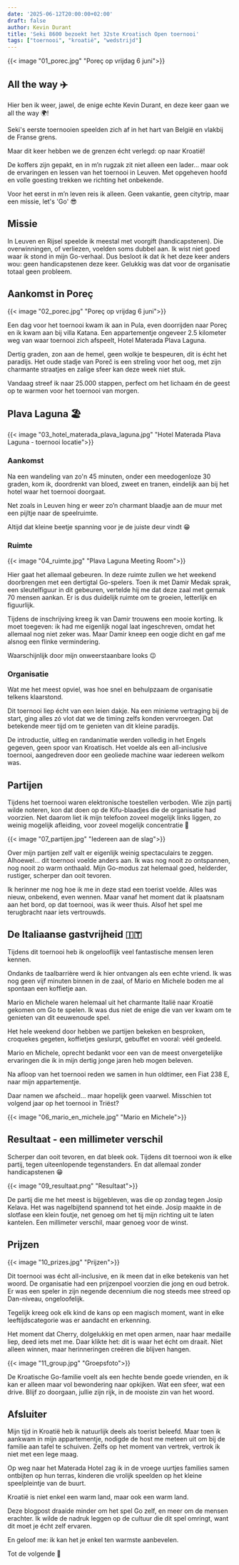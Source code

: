 ```yaml
---
date: '2025-06-12T20:00:00+02:00'
draft: false
author: Kevin Durant
title: 'Seki 8600 bezoekt het 32ste Kroatisch Open toernooi'
tags: ["toernooi", "kroatië", "wedstrijd"]
---
```


{{< image "01_porec.jpg" "Poreç op vrijdag 6 juni">}}

## All the way ✈️
Hier ben ik weer, jawel, de enige echte Kevin Durant, en deze keer gaan we all the way 🌍! 

Seki's eerste toernooien speelden zich af in het hart van België en vlakbij de Franse grens. 

Maar dit keer hebben we de grenzen écht verlegd: op naar Kroatië!

De koffers zijn gepakt, en in m’n rugzak zit niet alleen een lader... maar ook de ervaringen en lessen van het toernooi in Leuven. Met opgeheven hoofd en volle goesting trekken we richting het onbekende.

Voor het eerst in m’n leven reis ik alleen. Geen vakantie, geen citytrip, maar een missie, let's 'Go' 😎

## Missie
In Leuven en Rijsel speelde ik meestal met voorgift (handicapstenen). Die overwinningen, of verliezen, voelden soms dubbel aan. Ik wist niet goed waar ik stond in mijn Go-verhaal. Dus besloot ik dat ik het deze keer anders wou: geen handicapstenen deze keer. Gelukkig was dat voor de organisatie totaal geen probleem.

## Aankomst in Poreç

{{< image "02_porec.jpg" "Poreç op vrijdag 6 juni">}}

Een dag voor het toernooi kwam ik aan in Pula, even doorrijden naar Poreç en ik kwam aan bij villa Katana. Een appartementje ongeveer 2.5 kilometer weg van waar toernooi zich afspeelt, Hotel Materada Plava Laguna.

Dertig graden, zon aan de hemel, geen wolkje te bespeuren, dit is écht het paradijs. Het oude stadje van Poreč is een streling voor het oog, met zijn charmante straatjes en zalige sfeer kan deze week niet stuk. 

Vandaag streef ik naar 25.000 stappen, perfect om het lichaam én de geest op te warmen voor het toernooi van morgen.

## Plava Laguna 🏖️
{{< image "03_hotel_materada_plava_laguna.jpg" "Hotel Materada Plava Laguna - toernooi locatie">}}

### Aankomst
Na een wandeling van zo'n 45 minuten, onder een meedogenloze 30 graden, kom ik, doordrenkt van bloed, zweet en tranen, eindelijk aan bij het hotel waar het toernooi doorgaat. 

Net zoals in Leuven hing er weer zo’n charmant blaadje aan de muur met een pijltje naar de speelruimte. 

Altijd dat kleine beetje spanning voor je de juiste deur vindt 😁

### Ruimte
{{< image "04_ruimte.jpg" "Plava Laguna Meeting Room">}}

Hier gaat het allemaal gebeuren. In deze ruimte zullen we het weekend doorbrengen met een dertigtal Go-spelers. Toen ik met Damir Medak sprak, een sleutelfiguur in dit gebeuren, vertelde hij me dat deze zaal met gemak 70 mensen aankan. Er is dus duidelijk ruimte om te groeien, letterlijk en figuurlijk. 

Tijdens de inschrijving kreeg ik van Damir trouwens een mooie korting. Ik moet toegeven: ik had me eigenlijk nogal laat ingeschreven, omdat het allemaal nog niet zeker was. Maar Damir kneep een oogje dicht en gaf me alsnog een flinke vermindering. 

Waarschijnlijk door mijn onweerstaanbare looks 😉

### Organisatie
Wat me het meest opviel, was hoe snel en behulpzaam de organisatie telkens klaarstond. 

Dit toernooi liep écht van een leien dakje. Na een minieme vertraging bij de start, ging alles zó vlot dat we de timing zelfs konden vervroegen. Dat betekende meer tijd om te genieten van dit kleine paradijs. 

De introductie, uitleg en randanimatie werden volledig in het Engels gegeven, geen spoor van Kroatisch. Het voelde als een all-inclusive toernooi, aangedreven door een geoliede machine waar iedereen welkom was.

## Partijen

Tijdens het toernooi waren elektronische toestellen verboden. Wie zijn partij wilde noteren, kon dat doen op de Kifu-blaadjes die de organisatie had voorzien. Net daarom liet ik mijn telefoon zoveel mogelijk links liggen, zo weinig mogelijk afleiding, voor zoveel mogelijk concentratie 🧠

{{< image "07_partijen.jpg" "Iedereen aan de slag">}}

Over mijn partijen zelf valt er eigenlijk weinig spectaculairs te zeggen. Alhoewel… dit toernooi voelde anders aan. Ik was nog nooit zo ontspannen, nog nooit zo warm onthaald. Mijn Go-modus zat helemaal goed, helderder, rustiger, scherper dan ooit tevoren.

Ik herinner me nog hoe ik me in deze stad een toerist voelde. Alles was nieuw, onbekend, even wennen. Maar vanaf het moment dat ik plaatsnam aan het bord, op dat toernooi, was ik weer thuis. Alsof het spel me terugbracht naar iets vertrouwds.

## De Italiaanse gastvrijheid 🇮🇹
Tijdens dit toernooi heb ik ongelooflijk veel fantastische mensen leren kennen.

Ondanks de taalbarrière werd ik hier ontvangen als een echte vriend. Ik was nog geen vijf minuten binnen in de zaal, of Mario en Michele boden me al spontaan een koffietje aan.

Mario en Michele waren helemaal uit het charmante Italië naar Kroatië gekomen om Go te spelen. Ik was dus niet de enige die van ver kwam om te genieten van dit eeuwenoude spel. 

Het hele weekend door hebben we partijen bekeken en besproken, croquekes gegeten, koffietjes geslurpt, gebuffet en vooral: véél gedeeld.

Mario en Michele, oprecht bedankt voor een van de meest onvergetelijke ervaringen die ik in mijn dertig jonge jaren heb mogen beleven.

Na afloop van het toernooi reden we samen in hun oldtimer, een Fiat 238 E, naar mijn appartementje. 

Daar namen we afscheid… maar hopelijk geen vaarwel. Misschien tot volgend jaar op het toernooi in Triëst?

{{< image "06_mario_en_michele.jpg" "Mario en Michele">}}


## Resultaat - een millimeter verschil
Scherper dan ooit tevoren, en dat bleek ook. Tijdens dit toernooi won ik elke partij, tegen uiteenlopende tegenstanders. En dat allemaal zonder handicapstenen 😁

{{< image "09_resultaat.png" "Resultaat">}}

De partij die me het meest is bijgebleven, was die op zondag tegen Josip Kelava. Het was nagelbijtend spannend tot het einde. Josip maakte in de slotfase een klein foutje, net genoeg om het tij mijn richting uit te laten kantelen. Een millimeter verschil, maar genoeg voor de winst.

## Prijzen

{{< image "10_prizes.jpg" "Prijzen">}}

Dit toernooi was écht all-inclusive, en ik meen dat in elke betekenis van het woord. De organisatie had een prijzenpoel voorzien die jong en oud betrok. Er was een speler in zijn negende decennium die nog steeds mee streed op Dan-niveau, ongeloofelijk. 

Tegelijk kreeg ook elk kind de kans op een magisch moment, want in elke leeftijdscategorie was er aandacht en erkenning.

Het moment dat Cherry, dolgelukkig en met open armen, naar haar medaille liep, deed iets met me. Daar klikte het: dit is waar het écht om draait. Niet alleen winnen, maar herinneringen creëren die blijven hangen. 

{{< image "11_group.jpg" "Groepsfoto">}}

De Kroatische Go-familie voelt als een hechte bende goede vrienden, en ik kan er alleen maar vol bewondering naar opkijken. Wat een sfeer, wat een drive. Blijf zo doorgaan, jullie zijn rijk, in de mooiste zin van het woord.

## Afsluiter
Mijn tijd in Kroatië heb ik natuurlijk deels als toerist beleefd. Maar toen ik aankwam in mijn appartementje, nodigde de host me meteen uit om bij de familie aan tafel te schuiven. Zelfs op het moment van vertrek, vertrok ik niet met een lege maag.

Op weg naar het Materada Hotel zag ik in de vroege uurtjes families samen ontbijten op hun terras, kinderen die vrolijk speelden op het kleine speelpleintje van de buurt.

Kroatië is niet enkel een warm land, maar ook een warm land.

Deze blogpost draaide minder om het spel Go zelf, en meer om de mensen erachter. Ik wilde de nadruk leggen op de cultuur die dit spel omringt, want dit moet je écht zelf ervaren.

En geloof me: ik kan het je enkel ten warmste aanbevelen.

Tot de volgende 👋